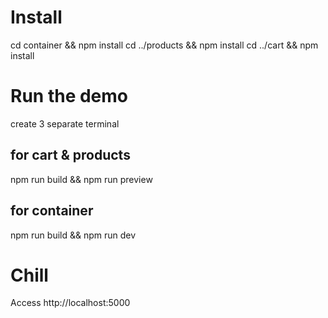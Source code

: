 # Install

cd container && npm install
cd ../products && npm install
cd ../cart && npm install

# Run the demo

create 3 separate terminal

## for cart & products

npm run build && npm run preview

## for container

npm run build && npm run dev

# Chill

Access http://localhost:5000